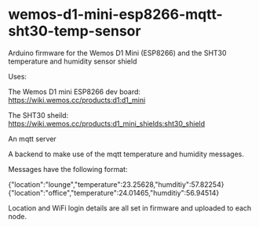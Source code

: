 # wemos-d1-mini-esp8266-mqtt-sht30-temp-sensor
Arduino firmware for the Wemos D1 Mini (ESP8266) and the SHT30 temperature and humidity sensor shield

Uses:

The Wemos D1 mini ESP8266 dev board: https://wiki.wemos.cc/products:d1:d1_mini

The SHT30 sheild: https://wiki.wemos.cc/products:d1_mini_shields:sht30_shield

An mqtt server

A backend to make use of the mqtt temperature and humidity messages.

Messages have the following format:

{"location":"lounge","temperature":23.25628,"humditiy":57.82254}
{"location":"office","temperature":24.01465,"humditiy":56.94514}

Location and WiFi login details are all set in firmware and uploaded to each node.
